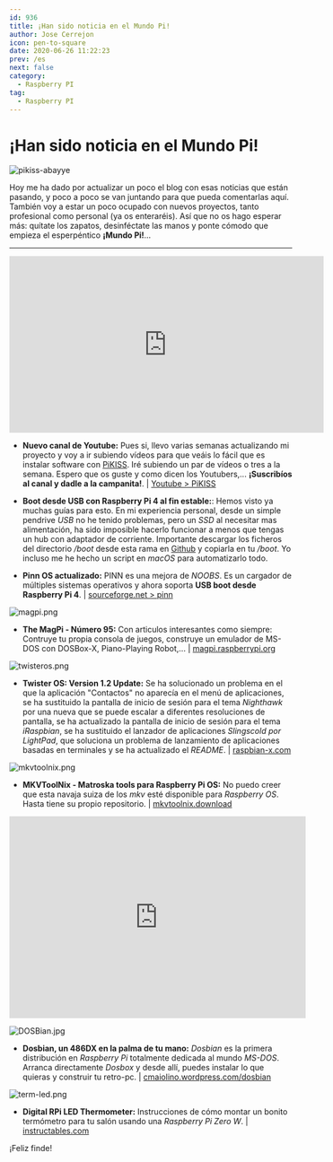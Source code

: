 ```yaml
---
id: 936
title: ¡Han sido noticia en el Mundo Pi!
author: Jose Cerrejon
icon: pen-to-square
date: 2020-06-26 11:22:23
prev: /es
next: false
category:
  - Raspberry PI
tag:
  - Raspberry PI
---
```


# ¡Han sido noticia en el Mundo Pi!

![pikiss-abayye](/images/2020/06/pikiss-abayye.png)

Hoy me ha dado por actualizar un poco el blog con esas noticias que están pasando, y poco a poco se van juntando para que pueda comentarlas aquí. También voy a estar un poco ocupado con nuevos proyectos, tanto profesional como personal (ya os enteraréis). Así que no os hago esperar más: quítate los zapatos, desinféctate las manos y ponte cómodo que empieza el esperpéntico **¡Mundo Pi!**...

- - -
<iframe width="560" height="315" src="https://www.youtube.com/embed/j4kMqi3hamY" frameborder="0" allow="accelerometer; autoplay; encrypted-media; gyroscope; picture-in-picture" allowfullscreen></iframe>

* **Nuevo canal de Youtube:** Pues si, llevo varias semanas actualizando mi proyecto y voy a ir subiendo vídeos para que veáis lo fácil que es instalar software con [PiKISS](https://github.com/jmcerrejon/PiKISS). Iré subiendo un par de vídeos o tres a la semana. Espero que os guste y como dicen los Youtubers,... **¡Suscribíos al canal y dadle a la campanita!**. | [Youtube > PiKISS](https://www.youtube.com/watch?v=j4kMqi3hamY&list=PLXhElW3ALmWh8p0mn1ZECawkKyF8QzNNP)

* **Boot desde USB con Raspberry Pi 4 al fin estable:**: Hemos visto ya muchas guías para esto. En mi experiencia personal, desde un simple pendrive *USB* no he tenido problemas, pero un *SSD* al necesitar mas alimentación, ha sido imposible hacerlo funcionar a menos que tengas un hub con adaptador de corriente. Importante descargar los ficheros del directorio */boot* desde esta rama en [Github](https://github.com/raspberrypi/firmware/tree/a6c9b6b48ce86ef2527586a50760d52f1b33f642) y copiarla en tu */boot*. Yo incluso me he hecho un script en *macOS* para automatizarlo todo.

* **Pinn OS actualizado:** PINN es una mejora de *NOOBS*. Es un cargador de múltiples sistemas operativos y ahora soporta **USB boot desde Raspberry Pi 4**. | [sourceforge.net > pinn](https://sourceforge.net/projects/pinn/)

![magpi.png](/images/2020/06/magpi.png)

* **The MagPi - Número 95:** Con articulos interesantes como siempre: Contruye tu propia consola de juegos, construye un emulador de MS-DOS con DOSBox-X, Piano-Playing Robot,...  | [magpi.raspberrypi.org](https://magpi.raspberrypi.org/issues/95)

![twisteros.png](/images/2020/06/twisteros.png)

* **Twister OS: Version 1.2 Update:** Se ha solucionado un problema en el que la aplicación "Contactos" no aparecía en el menú de aplicaciones, se ha sustituido la pantalla de inicio de sesión para el tema *Nighthawk* por una nueva que se puede escalar a diferentes resoluciones de pantalla, se ha actualizado la pantalla de inicio de sesión para el tema *iRaspbian*, se ha sustituido el lanzador de aplicaciones *Slingscold por LightPad*, que soluciona un problema de lanzamiento de aplicaciones basadas en terminales y se ha actualizado el *README*. | [raspbian-x.com](https://raspbian-x.com/)

![mkvtoolnix.png](/images/2020/06/mkvtoolnix.png)

* **MKVToolNix - Matroska tools para Raspberry Pi OS:** No puedo creer que esta navaja suiza de los *mkv* esté disponible para *Raspberry OS*. Hasta tiene su propio repositorio. | [mkvtoolnix.download](https://mkvtoolnix.download/downloads.html#raspbian)

<iframe width="528" height="360" src="https://www.youtube.com/embed/wXaCJ0RlmuE" frameborder="0" allow="accelerometer; autoplay; encrypted-media; gyroscope; picture-in-picture" allowfullscreen></iframe>

![DOSBian.jpg](/images/2020/06/DOSBian.jpg)

* **Dosbian, un 486DX en la palma de tu mano:** *Dosbian* es la primera distribución en *Raspberry Pi* totalmente dedicada al mundo *MS-DOS*. Arranca directamente *Dosbox* y desde allí, puedes instalar lo que quieras y construir tu retro-pc. | [cmaiolino.wordpress.com/dosbian](https://cmaiolino.wordpress.com/dosbian/)

![term-led.png](/images/2020/06/term-led.png)

* **Digital RPi LED Thermometer:** Instrucciones de cómo montar un bonito termómetro para tu salón usando una *Raspberry Pi Zero W*. | [instructables.com](https://www.instructables.com/id/Digital-RPi-LED-Thermometer/)



 

¡Feliz finde!

